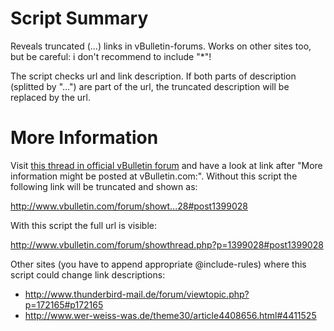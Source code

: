 # Script Summary
Reveals truncated (...) links in vBulletin-forums. Works on other sites too, but be careful: i don't recommend to include "*"! 

The script checks url and link description. If both parts of description (splitted by "...") are part of the url, the truncated description will be replaced by the url.

# More Information
Visit [this thread in official vBulletin forum](http://www.vbulletin.org/forum/showthread.php?t=153794) and have a look at link after "More information might be posted at vBulletin.com:". Without this script the following link will be truncated and shown as:

   http://www.vbulletin.com/forum/showt...28#post1399028

With this script the full url is visible:

   http://www.vbulletin.com/forum/showthread.php?p=1399028#post1399028

Other sites (you have to append appropriate @include-rules) where this script could change link descriptions:

- http://www.thunderbird-mail.de/forum/viewtopic.php?p=172165#p172165
- http://www.wer-weiss-was.de/theme30/article4408656.html#4411525


